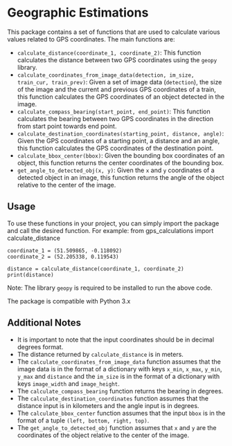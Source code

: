 # Geographic Estimations

This package contains a set of functions that are used to calculate various values related to GPS coordinates. The main functions are:

- `calculate_distance(coordinate_1, coordinate_2)`: This function calculates the distance between two GPS coordinates using the `geopy` library.
- `calculate_coordinates_from_image_data(detection, im_size, train_cur, train_prev)`: Given a set of image data (`detection`), the size of the image and the current and previous GPS coordinates of a train, this function calculates the GPS coordinates of an object detected in the image.
- `calculate_compass_bearing(start_point, end_point)`: This function calculates the bearing between two GPS coordinates in the direction from start point towards end point.
- `calculate_destination_coordinates(starting_point, distance, angle)`: Given the GPS coordinates of a starting point, a distance and an angle, this function calculates the GPS coordinates of the destination point.
- `calculate_bbox_center(bbox)`: Given the bounding box coordinates of an object, this function returns the center coordinates of the bounding box.
- `get_angle_to_detected_obj(x, y)`: Given the `x` and `y` coordinates of a detected object in an image, this function returns the angle of the object relative to the center of the image.

## Usage

To use these functions in your project, you can simply import the package and call the desired function. For example:
    from gps_calculations import calculate_distance
    
    coordinate_1 = (51.509865, -0.118092)
    coordinate_2 = (52.205338, 0.119543)
    
    distance = calculate_distance(coordinate_1, coordinate_2)
    print(distance)

Note: The library `geopy` is required to be installed to run the above code.

The package is compatible with Python 3.x

## Additional Notes

- It is important to note that the input coordinates should be in decimal degrees format.
- The distance returned by `calculate_distance` is in meters.
- The `calculate_coordinates_from_image_data` function assumes that the image data is in the format of a dictionary with keys `x_min`, `x_max`, `y_min`, `y_max` and `distance` and the `im_size` is in the format of a dictionary with keys `image_width` and `image_height`.
- The `calculate_compass_bearing` function returns the bearing in degrees.
- The `calculate_destination_coordinates` function assumes that the distance input is in kilometers and the angle input is in degrees.
- The `calculate_bbox_center` function assumes that the input `bbox` is in the format of a tuple `(left, bottom, right, top)`.
- The `get_angle_to_detected_obj` function assumes that `x` and `y` are the coordinates of the object relative to the center of the image.
